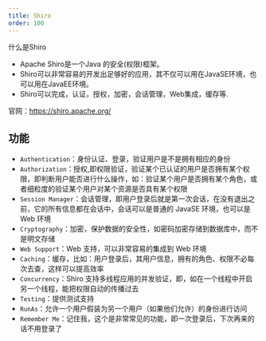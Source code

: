 ```yaml
---
title: Shiro
order: 100
---
```


什么是Shiro

- Apache Shiro是一个Java 的安全(权限)框架。
- Shiro可以非常容易的开发出足够好的应用，其不仅可以用在JavaSE环境，也可以用在JavaEE环境。
- Shiro可以完成，认证，授权，加密，会话管理，Web集成，缓存等.

官网：<https://shiro.apache.org/>

## 功能

- `Authentication`：身份认证、登录，验证用户是不是拥有相应的身份
- `Authorization`：授权,即权限验证，验证某个已认证的用户是否拥有某个权限，即判断用户能否进行什么操作，如：验证某个用户是否拥有某个角色，或者细粒度的验证某个用户对某个资源是否具有某个权限
- `Session Manager`：会话管理，即用户登录后就是第一次会话，在没有退出之前，它的所有信息都在会话中，会话可以是普通的 JavaSE 环境，也可以是 Web 环境
- `Cryptography`：加密，保护数据的安全性，如密码加密存储到数据库中，而不是明文存储
- `Web Support`：Web 支持，可以非常容易的集成到 Web 环境
- `Caching`：缓存，比如：用户登录后，其用户信息，拥有的角色、权限不必每次去查，这样可以提高效率
- `Concurrency`：Shiro 支持多线程应用的并发验证，即，如在一个线程中开启另一个线程，能把权限自动的传播过去
- `Testing`：提供测试支持
- `RunAs`：允许一个用户假装为另一个用户（如果他们允许）的身份进行访问
- `Remember Me`：记住我，这个是非常常见的功能，即一次登录后，下次再来的话不用登录了